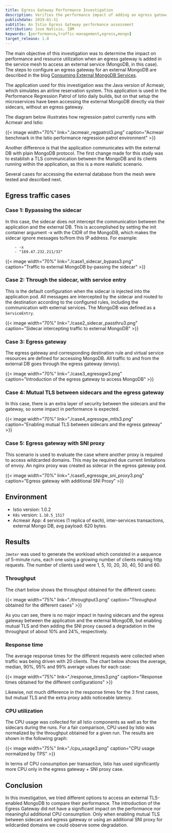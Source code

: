```yaml
---
title: Egress Gateway Performance Investigation
description: Verifies the performance impact of adding an egress gateway.
publishdate: 2019-01-31
subtitle: An Istio Egress Gateway performance assessment
attribution: Jose Nativio, IBM
keywords: [performance,traffic-management,egress,mongo]
target_release: 1.0
---
```


The main objective of this investigation was to determine the impact on performance and resource utilization when an egress gateway is added in the service mesh to access an external service (MongoDB, in this case). The steps to configure an egress gateway for an external MongoDB are described in the blog [Consuming External MongoDB Services](/zh/blog/2018/egress-mongo/).

The application used for this investigation was the Java version of Acmeair, which simulates an airline reservation system. This application is used in the Performance Regression Patrol of Istio daily builds, but on that setup the microservices have been accessing the external MongoDB directly via their sidecars, without an egress gateway.

The diagram below illustrates how regression patrol currently runs with Acmeair and Istio:

{{< image width="70%"
    link="./acmeair_regpatrol3.png"
    caption="Acmeair benchmark in the Istio performance regression patrol environment"
    >}}

Another difference is that the application communicates with the external DB with plain MongoDB protocol. The first change made for this study was to establish a TLS communication between the MongoDB and its clients running within the application, as this is a more realistic scenario.

Several cases for accessing the external database from the mesh were tested and described next.

## Egress traffic cases

### Case 1:  Bypassing the sidecar

In this case, the sidecar does not intercept the communication between the application and the external DB. This is accomplished by setting the init container argument -x with the CIDR of the MongoDB, which makes the sidecar ignore messages to/from this IP address. For example:

        - -x
        - "169.47.232.211/32"

{{< image width="70%"
    link="./case1_sidecar_bypass3.png"
    caption="Traffic to external MongoDB by-passing the sidecar"
    >}}

### Case 2: Through the sidecar, with service entry

This is the default configuration when the sidecar is injected into the application pod. All messages are intercepted by the sidecar and routed to the destination according to the configured rules, including the communication with external services. The MongoDB was defined as a `ServiceEntry`.

{{< image width="70%"
    link="./case2_sidecar_passthru3.png"
    caption="Sidecar intercepting traffic to external MongoDB"
    >}}

### Case 3: Egress gateway

The egress gateway and corresponding destination rule and virtual service resources are defined for accessing MongoDB. All traffic to and from the external DB goes through the egress gateway (envoy).

{{< image width="70%"
    link="./case3_egressgw3.png"
    caption="Introduction of the egress gateway to access MongoDB"
    >}}

### Case 4: Mutual TLS between sidecars and the egress gateway

In this case, there is an extra layer of security between the sidecars and the gateway, so some impact in performance is expected.

{{< image width="70%"
    link="./case4_egressgw_mtls3.png"
    caption="Enabling mutual TLS between sidecars and the egress gateway"
    >}}

### Case 5: Egress gateway with SNI proxy

This scenario is used to evaluate the case where another proxy is required to access wildcarded domains. This may be required due current limitations of envoy. An nginx proxy was created as sidecar in the egress gateway pod.

{{< image width="70%"
    link="./case5_egressgw_sni_proxy3.png"
    caption="Egress gateway with additional SNI Proxy"
    >}}

## Environment

* Istio version: 1.0.2
* `K8s` version: `1.10.5_1517`
* Acmeair App: 4 services (1 replica of each), inter-services transactions, external Mongo DB, avg payload: 620 bytes.

## Results

`Jmeter` was used to generate the workload which consisted in a sequence of 5-minute runs, each one using a growing number of clients making http requests. The number of clients used were 1, 5, 10, 20, 30, 40, 50 and 60.

### Throughput

The chart below shows the throughput obtained for the different cases:

{{< image width="75%"
    link="./throughput3.png"
    caption="Throughput obtained for the different cases"
    >}}

As you can see, there is no major impact in having sidecars and the egress gateway between the application and the external MongoDB, but enabling mutual TLS and then adding the SNI proxy caused a degradation in the throughput of about 10% and 24%, respectively.

### Response time

The average response times for the different requests were collected when traffic was being driven with 20 clients. The chart below shows the average, median, 90%, 95% and 99% average values for each case:

{{< image width="75%"
    link="./response_times3.png"
    caption="Response times obtained for the different configurations"
    >}}

Likewise, not much difference in the response times for the 3 first cases, but mutual TLS and the extra proxy adds noticeable latency.

### CPU utilization

The CPU usage was collected for all Istio components as well as for the sidecars during the runs. For a fair comparison, CPU used by Istio was normalized by the throughput obtained for a given run. The results are shown in the following graph:

{{< image width="75%"
    link="./cpu_usage3.png"
    caption="CPU usage normalized by TPS"
    >}}

In terms of CPU consumption per transaction, Istio has used significantly more CPU only in the egress gateway + SNI proxy case.

## Conclusion

In this investigation, we tried different options to access an external TLS-enabled MongoDB to compare their performance. The introduction of the Egress Gateway did not have a significant impact on the performance nor meaningful additional CPU consumption. Only when enabling mutual TLS between sidecars and egress gateway or using an additional SNI proxy for wildcarded domains we could observe some degradation.

